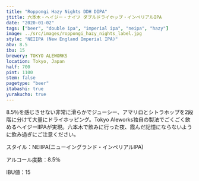 ```yaml
---
title: "Roppongi Hazy Nights DDH DIPA"
jtitle: 六本木・ヘイジー・ナイツ ダブルドライホップ・インペリアルIPA
date: "2020-01-02"
tags: ["beer", "double ipa", "imperial ipa", "neipa", "hazy"]
image: ../src/images/roppongi_hazy_nights_label.jpg
style: "NEIIPA (New England Imperial IPA)"
abv: 8.5
ibu: 15
brewery: TOKYO ALEWORKS
location: Tokyo, Japan
half: 700
pint: 1100
stem: false
pagetype: "beer"
itabashi: true
yurakucho: true
---
```


8.5％を感じさせない非常に滑らかでジューシー、アマリロとシトラホップを2段階に分けて大量にドライホッピング。Tokyo Aleworks独自の製法でごくごく飲めるへイジーIIPAが実現。六本木で飲みに行った夜、霞んだ記憶にならないように飲み過ぎにご注意ください。

スタイル：NEIIPA(ニューイングランド・インペリアルIPA)

アルコール度数：8.5％

IBU値：15
